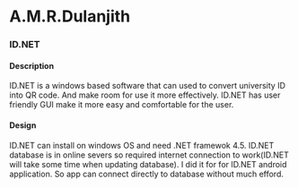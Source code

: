 # A.M.R.Dulanjith
<h3>ID.NET</h3>

<h4>Description</h4>
<p>ID.NET is a windows based software that can used to convert university ID into QR code. And make room for use it more effectively. ID.NET has user friendly GUI make it more easy and comfortable for the user.</p>

<h4>Design</h4>
<p>ID.NET can install on windows OS and need .NET framewok 4.5. ID.NET database is in online severs so required internet connection to work(ID.NET will take some time when updating database). I did it for for ID.NET android application. So app can connect directly to database without much efford.</p> 
